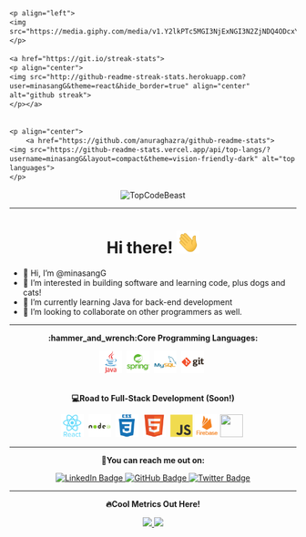 <div class="header">
	
	<p align="left">
    <img src="https://media.giphy.com/media/v1.Y2lkPTc5MGI3NjExNGI3N2ZjNDQ4ODcxYTk1MmI2YjVlNmNkYzA4NWNkZDA4ZWFmODA0NCZjdD1z/M9gbBd9nbDrOTu1Mqx/giphy.gif">
	</p>

	<a href="https://git.io/streak-stats">
	<p align="center">
	<img src="http://github-readme-streak-stats.herokuapp.com?user=minasangG&theme=react&hide_border=true" align="center" alt="github streak">
	</p></a>

	
	<p align="center">
		<a href="https://github.com/anuraghazra/github-readme-stats">
	<img src="https://github-readme-stats.vercel.app/api/top-langs/?username=minasangG&layout=compact&theme=vision-friendly-dark" alt="top languages">
	</p>
</a>
	
</div>
<p align="center"><img height="180em" src="https://github-profile-summary-cards.vercel.app/api/cards/profile-details?username=minasangG&theme=github_dark" alt="TopCodeBeast" align = "center"/></p>


---
<h1 align="center"> Hi there! <img src="https://raw.githubusercontent.com/Junmarkchi97/Junmarkchi97/main/wave.gif" width="40px" height="40px" /></h1>

- 👋 Hi, I’m @minasangG
- 👀 I’m interested in building software and learning code, plus dogs and cats!
- 🌱 I’m currently learning Java for back-end development
- 💞️ I’m looking to collaborate on other programmers as well.

---
<div align="center">
<p align="center"><b> :hammer_and_wrench:Core Programming Languages: </b></p>
  <img src="https://github.com/devicons/devicon/blob/master/icons/java/java-original-wordmark.svg" title="Java" alt="Java" width="40" height="40"/>&nbsp;
  <img src="https://github.com/devicons/devicon/blob/master/icons/spring/spring-original-wordmark.svg" title="Spring" alt="Spring" width="40" height="40"/>&nbsp;
  <img src="https://github.com/devicons/devicon/blob/master/icons/mysql/mysql-original-wordmark.svg" title="MySQL"  alt="MySQL" width="40" height="40"/>&nbsp;
  <img src="https://github.com/devicons/devicon/blob/master/icons/git/git-original-wordmark.svg" title="Git" alt="Git" width="40" height="40"/>&nbsp;
</div>&nbsp;

<div align="center">
<p align="center"> <b>💻Road to Full-Stack Development (Soon!) </b></p>
  <img src="https://github.com/devicons/devicon/blob/master/icons/react/react-original-wordmark.svg" title="React" alt="React" width="40" height="40"/>&nbsp;
  <img src="https://github.com/devicons/devicon/blob/master/icons/nodejs/nodejs-original-wordmark.svg" title="NodeJS" alt="NodeJS" width="40" height="40"/>&nbsp;
  <img src="https://github.com/devicons/devicon/blob/master/icons/css3/css3-plain-wordmark.svg"  title="CSS3" alt="CSS" width="40" height="40"/>&nbsp;
  <img src="https://github.com/devicons/devicon/blob/master/icons/html5/html5-original.svg" title="HTML5" alt="HTML" width="40" height="40"/>&nbsp;
  <img src="https://github.com/devicons/devicon/blob/master/icons/javascript/javascript-original.svg" title="JavaScript" alt="JavaScript" width="40">
  <img src="https://github.com/devicons/devicon/blob/master/icons/firebase/firebase-plain-wordmark.svg" title="Firebase" alt="Firebase" width="40" height="40"/>
    <img src="https://cdn.jsdelivr.net/gh/devicons/devicon/icons/mongodb/mongodb-original.svg" width="40" height="40" />&nbsp;
</div>

---

<p align="center"><b>📣You can reach me out on: </b></p>
<div id="badges" align="center">
    <a href="https://www.linkedin.com/in/clarkwilliamcabaron/">
  <img src="https://img.shields.io/badge/linkedin-0A66C2?style=for-the-badge&logo=linkedin&logoColor=white" alt="LinkedIn Badge"/>
    </a>
    <a href="https://github.com/minasangG">
  <img src="https://img.shields.io/badge/GitHub-red?style=for-the-badge&logo=github&logoColor=white" alt="GitHub Badge"/>
    </a>
    <a href="https://twitter.com/nyarkieeee">
  <img src="https://img.shields.io/badge/Twitter-blue?style=for-the-badge&logo=twitter&logoColor=white" alt="Twitter Badge"/>
    </a>
</div>

---

<div align="center">
	<p> <b> 🔥Cool Metrics Out Here! </b> </p>
    <a href="">
        <img src="http://img.shields.io/badge/Code%20Time-2%2C142%20hrs%2038%20mins-blue">
        <img src="http://img.shields.io/badge/Profile%20Views-289-blue">
    </a>
</div>
